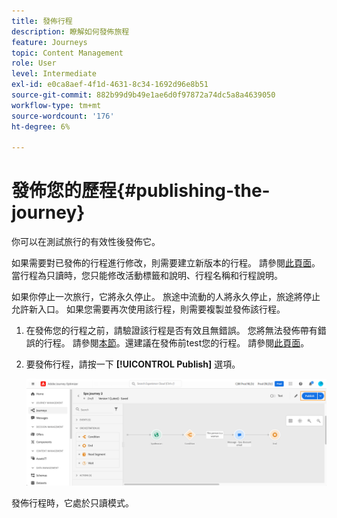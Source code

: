 ```yaml
---
title: 發佈行程
description: 瞭解如何發佈旅程
feature: Journeys
topic: Content Management
role: User
level: Intermediate
exl-id: e0ca8aef-4f1d-4631-8c34-1692d96e8b51
source-git-commit: 882b99d9b49e1ae6d0f97872a74dc5a8a4639050
workflow-type: tm+mt
source-wordcount: '176'
ht-degree: 6%

---
```


# 發佈您的歷程{#publishing-the-journey}

你可以在測試旅行的有效性後發佈它。

如果需要對已發佈的行程進行修改，則需要建立新版本的行程。 請參閱[此頁面](../building-journeys/journey-versions.md)。當行程為只讀時，您只能修改活動標籤和說明、行程名稱和行程說明。

如果你停止一次旅行，它將永久停止。 旅途中流動的人將永久停止，旅途將停止允許新入口。 如果您需要再次使用該行程，則需要複製並發佈該行程。

1. 在發佈您的行程之前，請驗證該行程是否有效且無錯誤。 您將無法發佈帶有錯誤的行程。 請參閱[本節](../building-journeys/troubleshooting.md#checking-for-errors-before-testing)。還建議在發佈前test您的行程。 請參閱[此頁面](../building-journeys/testing-the-journey.md)。
1. 要發佈行程，請按一下 **[!UICONTROL Publish]** 選項。

   ![](assets/journeyuc1_18.png)

發佈行程時，它處於只讀模式。
